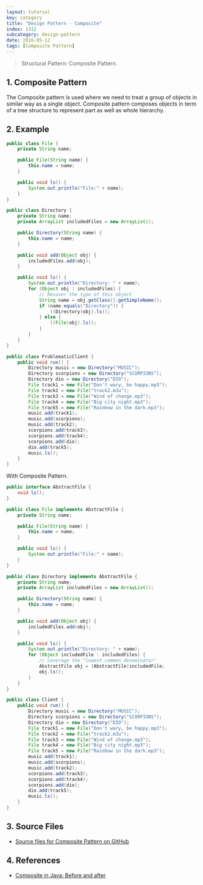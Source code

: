 ```yaml
---
layout: tutorial
key: category
title: "Design Pattern - Composite"
index: 1312
subcategory: design-pattern
date: 2016-05-12
tags: [Composite Pattern]
---
```


> Structural Pattern: Composite Pattern.

## 1. Composite Pattern
The Composite pattern is used where we need to treat a group of objects in similar way as a single object. Composite pattern composes objects in term of a tree structure to represent part as well as whole hierarchy.

## 2. Example
```java
public class File {
    private String name;

    public File(String name) {
        this.name = name;
    }

    public void ls() {
        System.out.println("File:" + name);
    }
}

public class Directory {
    private String name;
    private ArrayList includedFiles = new ArrayList();

    public Directory(String name) {
        this.name = name;
    }

    public void add(Object obj) {
        includedFiles.add(obj);
    }

    public void ls() {
        System.out.println("Directory: " + name);
        for (Object obj : includedFiles) {
            // Recover the type of this object
            String name = obj.getClass().getSimpleName();
            if (name.equals("Directory")) {
                ((Directory)obj).ls();
            } else {
                ((File)obj).ls();
            }
        }
    }
}

public class ProblematicClient {
    public void run() {
        Directory music = new Directory("MUSIC");
        Directory scorpions = new Directory("SCORPIONS");
        Directory dio = new Directory("DIO");
        File track1 = new File("Don't wary, be happy.mp3");
        File track2 = new File("track2.m3u");
        File track3 = new File("Wind of change.mp3");
        File track4 = new File("Big city night.mp3");
        File track5 = new File("Rainbow in the dark.mp3");
        music.add(track1);
        music.add(scorpions);
        music.add(track2);
        scorpions.add(track3);
        scorpions.add(track4);
        scorpions.add(dio);
        dio.add(track5);
        music.ls();
    }
}
```
With Composite Pattern.
```java
public interface AbstractFile {
    void ls();
}

public class File implements AbstractFile {
    private String name;

    public File(String name) {
        this.name = name;
    }

    public void ls() {
        System.out.println("File:" + name);
    }
}

public class Directory implements AbstractFile {
    private String name;
    private ArrayList includedFiles = new ArrayList();

    public Directory(String name) {
        this.name = name;
    }

    public void add(Object obj) {
        includedFiles.add(obj);
    }

    public void ls() {
        System.out.println("Directory: " + name);
        for (Object includedFile : includedFiles) {
            // Leverage the "lowest common denominator"
            AbstractFile obj = (AbstractFile)includedFile;
            obj.ls();
        }
    }
}

public class Client {
    public void run() {
        Directory music = new Directory("MUSIC");
        Directory scorpions = new Directory("SCORPIONS");
        Directory dio = new Directory("DIO");
        File track1 = new File("Don't wary, be happy.mp3");
        File track2 = new File("track2.m3u");
        File track3 = new File("Wind of change.mp3");
        File track4 = new File("Big city night.mp3");
        File track5 = new File("Rainbow in the dark.mp3");
        music.add(track1);
        music.add(scorpions);
        music.add(track2);
        scorpions.add(track3);
        scorpions.add(track4);
        scorpions.add(dio);
        dio.add(track5);
        music.ls();
    }
}
```

## 3. Source Files
* [Source files for Composite Pattern on GitHub](https://github.com/jojozhuang/design-patterns-java/tree/master/design-pattern-composite)

## 4. References
* [Composite in Java: Before and after](https://sourcemaking.com/design_patterns/composite/java/1)
